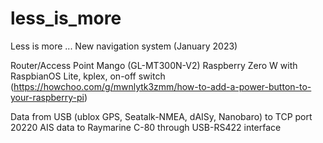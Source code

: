 # less_is_more
Less is more ...
New navigation system (January 2023)

Router/Access Point Mango (GL-MT300N-V2)
Raspberry Zero W with RaspbianOS Lite, kplex, on-off switch (https://howchoo.com/g/mwnlytk3zmm/how-to-add-a-power-button-to-your-raspberry-pi)

Data from USB (ublox GPS, Seatalk-NMEA, dAISy, Nanobaro) to TCP port 20220
AIS data to Raymarine C-80 through USB-RS422 interface
